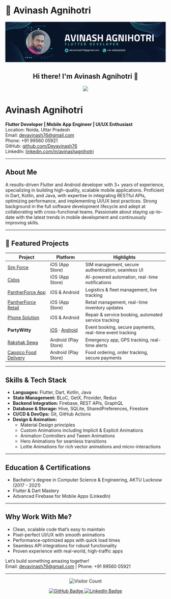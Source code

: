 
# 🚀 Avinash Agnihotri  
![Banner](https://raw.githubusercontent.com/Devavinash76/Devavinash76/refs/heads/main/BannerImg.png)

<h2 align="center">Hi there! I'm Avinash Agnihotri 👋</h2>

<p align="center">
  <img src="https://readme-typing-svg.herokuapp.com?color=%2336BCF7&size=32&center=true&width=600&height=50&lines=Android+%7C+iOS+Developer;Clean+Architecture+%7C+State+Management;BLoC+%7C+GetX+%7C+Provider;UI%2FUX+Designer+%7C+Canva+%7C+Figma">
</p>


# Avinash Agnihotri

**Flutter Developer | Mobile App Engineer | UI/UX Enthusiast**  
Location: Noida, Uttar Pradesh  
Email: [devavinash76@gmail.com](mailto:devavinash76@gmail.com)  
Phone: +91 99560 05921   
GitHub: [github.com/Devavinash76](https://github.com/Devavinash76)  
LinkedIn: [linkedin.com/in/avinashagnihotri](https://linkedin.com/in/avinashagnihotri)  

---

## About Me

A results-driven Flutter and Android developer with 3+ years of experience, specializing in building high-quality, scalable mobile applications. Proficient in Dart, Kotlin, and Java, with expertise in integrating RESTful APIs, optimizing performance, and implementing UI/UX best practices. Strong background in the full software development lifecycle and adept at collaborating with cross-functional teams. Passionate about staying up-to-date with the latest trends in mobile development and continuously improving skills.

---

## 🚀 Featured Projects

| Project                | Platform        | Highlights                                               |
|------------------------|-----------------|----------------------------------------------------------|
| [Sim Force](https://apps.apple.com/us/app/sim-force/id6741714753)          | iOS (App Store) | SIM management, secure authentication, seamless UI       |
| [Cidos](https://apps.apple.com/us/app/cidos/id6741060786)              | iOS (App Store) | AI-powered automation, real-time notifications           |
| [PantherForce App](https://apps.apple.com/us/app/pantherforce-app/id6739621500)   | iOS & Android   | Logistics & fleet management, live tracking               |
| [PantherForce Retail](https://apps.apple.com/us/app/pantherforce-retail/id6740855488)| iOS (App Store) | Retail management, real-time inventory updates            |
| [Phone Solution](https://apps.apple.com/us/app/phone-solution/id6740695502)     | iOS & Android   | Repair & service booking, automated service tracking      |
| **PartyWitty** | [iOS](https://apps.apple.com/in/app/partywitty/id6478442502) · [Android](https://play.google.com/store/apps/details?id=com.party.partywitty_guest) | Event booking, secure payments, real-time event tracking |
| [Rakshak Sewa](https://play.google.com/store/apps/details?id=YOUR_PACKAGE_NAME)       | Android (Play Store) | Emergency app, GPS tracking, real-time alerts             |
| [Capsico Food Delivery](https://play.google.com/store/apps/details?id=YOUR_PACKAGE_NAME) | Android (Play Store) | Food ordering, order tracking, secure payments            |

---

## Skills & Tech Stack

- **Languages:** Flutter, Dart, Kotlin, Java  
- **State Management:** BLoC, GetX, Provider, Redux  
- **Backend Integration:** Firebase, REST APIs, GraphQL  
- **Database & Storage:** Hive, SQLite, SharedPreferences, Firestore  
- **CI/CD & DevOps:** Git, GitHub Actions  
- **Design & Animation:**  
  - Material Design principles  
  - Custom Animations including Implicit & Explicit Animations  
  - Animation Controllers and Tween Animations  
  - Hero Animations for seamless transitions  
  - Lottie Animations for rich vector animations and micro-interactions  

---

## Education & Certifications

- Bachelor's degree in Computer Science & Engineering, AKTU Lucknow (2017 - 2021)  
- Flutter & Dart Mastery  
- Advanced Firebase for Mobile Apps (LinkedIn)  

---

## Why Work With Me?

- Clean, scalable code that’s easy to maintain  
- Pixel-perfect UI/UX with smooth animations  
- Performance-optimized apps with quick load times  
- Seamless API integrations for robust functionality  
- Proven experience with real-world, high-traffic apps  

Let’s build something amazing together!  
Email: [devavinash76@gmail.com](mailto:devavinash76@gmail.com) | Phone: +91 99560 05921  

---

<p align="center">
  <img src="https://img.shields.io/badge/Visitors-2000%2B-brightgreen?style=for-the-badge&logo=eye" alt="Visitor Count" />
</p>

<p align="center">
  <a href="https://github.com/Devavinash76" target="_blank">
    <img src="https://img.shields.io/badge/GitHub-Devavinash76-181717?style=for-the-badge&logo=github&logoColor=white" alt="GitHub Badge" />
  </a>
  <a href="https://linkedin.com/in/avinashagnihotri" target="_blank">
    <img src="https://img.shields.io/badge/LinkedIn-Avinash_Agnihotri-0077B5?style=for-the-badge&logo=linkedin&logoColor=white" alt="LinkedIn Badge" />
  </a>
</p>
